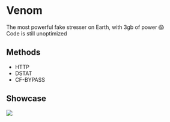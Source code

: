 # Venom
The most powerful fake stresser on Earth, with 3gb of power 😱<br />
Code is still unoptimized
## Methods
- HTTP
- DSTAT
- CF-BYPASS
## Showcase
<img src="https://media.discordapp.net/attachments/867429151920226344/867429178446315550/a.PNG?width=1272&height=657">
